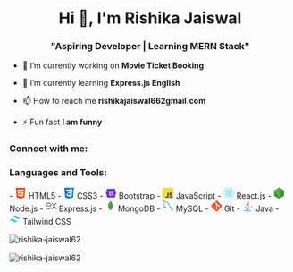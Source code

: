 <h1 align="center">Hi 👋, I'm Rishika Jaiswal</h1>
<h3 align="center">"Aspiring Developer | Learning MERN Stack"</h3>

- 🔭 I’m currently working on **Movie Ticket Booking**

- 🌱 I’m currently learning **Express.js English**

- 📫 How to reach me **rishikajaiswal662gmail.com**

- ⚡ Fun fact **I am funny**

<h3 align="left">Connect with me:</h3>

<h3 align="left">Languages and Tools:</h3>
- <img src="https://raw.githubusercontent.com/devicons/devicon/master/icons/html5/html5-original.svg" alt="HTML5" width="20"/> HTML5  
- <img src="https://raw.githubusercontent.com/devicons/devicon/master/icons/css3/css3-original.svg" alt="CSS3" width="20"/> CSS3  
- <img src="https://raw.githubusercontent.com/devicons/devicon/master/icons/bootstrap/bootstrap-plain.svg" alt="Bootstrap" width="20"/> Bootstrap  
- <img src="https://raw.githubusercontent.com/devicons/devicon/master/icons/javascript/javascript-original.svg" alt="JavaScript" width="20"/> JavaScript  
- <img src="https://raw.githubusercontent.com/devicons/devicon/master/icons/react/react-original.svg" alt="React.js" width="20"/> React.js  
- <img src="https://raw.githubusercontent.com/devicons/devicon/master/icons/nodejs/nodejs-original.svg" alt="Node.js" width="20"/> Node.js  
- <img src="https://raw.githubusercontent.com/devicons/devicon/master/icons/express/express-original.svg" alt="Express.js" width="20"/> Express.js  
- <img src="https://raw.githubusercontent.com/devicons/devicon/master/icons/mongodb/mongodb-original.svg" alt="MongoDB" width="20"/> MongoDB  
- <img src="https://raw.githubusercontent.com/devicons/devicon/master/icons/mysql/mysql-original.svg" alt="MySQL" width="20"/> MySQL  
- <img src="https://raw.githubusercontent.com/devicons/devicon/master/icons/git/git-original.svg" alt="Git" width="20"/> Git  
- <img src="https://raw.githubusercontent.com/devicons/devicon/master/icons/java/java-original.svg" alt="Java" width="20"/> Java  
- <img src="https://raw.githubusercontent.com/devicons/devicon/master/icons/tailwindcss/tailwindcss-plain.svg" alt="Tailwind CSS" width="20"/> Tailwind CSS  

<p><img align="center" src="https://github-readme-stats.vercel.app/api/top-langs?username=rishika-jaiswal62&show_icons=true&locale=en&layout=compact" alt="rishika-jaiswal62" /></p>

<p><img align="center" src="https://github-readme-streak-stats.herokuapp.com/?user=rishika-jaiswal62&" alt="rishika-jaiswal62" /></p>

